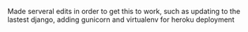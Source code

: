 Made serveral edits in order to get this to work, such as updating to the lastest django, adding gunicorn and virtualenv for heroku deployment 

